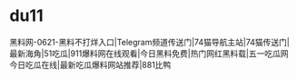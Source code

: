# du11
黑料网-0621-黑料不打烊入口|Telegram频道传送门|74猫导航主站|74猫传送门|最新海角|51吃瓜|911爆料网在线观看|今日黑料免费|热门网红黑料载|五一吃瓜网今日吃瓜在线|最新吃瓜爆料网站推荐|881比鸭
